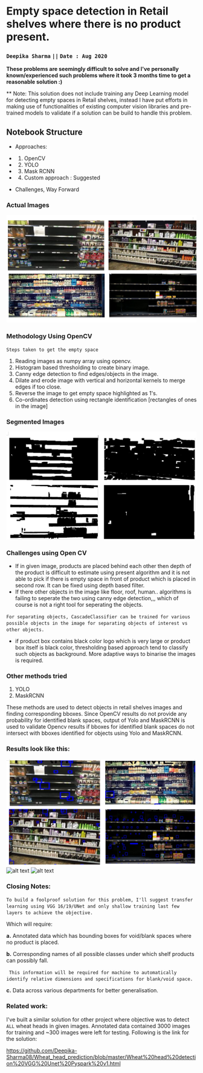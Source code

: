 # Empty space detection in Retail shelves where there is no product present.

### `Deepika Sharma`  ``||``                                      `Date : Aug 2020`

**These problems are seemingly difficult to solve and I've personally known/experienced such problems where it took 3 months time to get a reasonable solution :)**

** Note: This solution does not include training any Deep Learning model for detecting empty spaces in Retail shelves, instead I have put efforts in making use of functionalities of existing computer vision libraries and pre-trained models to validate if a solution can be build to handle this problem.


## Notebook Structure
- Approaches: 

- 1. OpenCV
- 2. YOLO
- 3. Mask RCNN
- 4. Custom approach : Suggested
- Challenges, Way Forward



### Actual Images

![alt text](https://github.com/Deepika-Sharma08/Object-detection-MRCNN-Yolo/blob/master/input_pngs.png?raw=true)

### Methodology Using OpenCV

`Steps taken to get the empty space`

1. Reading images as numpy array using opencv.
2. Histogram based thresholding to create binary image.
3. Canny edge detection to find edges/objects in the image.
4. Dilate and erode image with vertical and horizontal kernels to merge edges if too close.
5. Reverse the image to get empty space highlighted as 1's.
6. Co-ordinates detection using rectangle identification [rectangles of ones in the image] 


### Segmented Images

![alt text](https://github.com/Deepika-Sharma08/Object-detection-MRCNN-Yolo/blob/master/Results_/segmented_images.png?raw=true)


### Challenges using Open CV
- If in given image, products are placed behind each other then depth of the product is difficult to estimate using present algorithm and it is not able to pick if there is empty space in front of product which is placed in second row. It can be fixed using depth based filter.
- If there other objects in the image like floor, roof, human.. algorithms is failing to seperate the two using canny edge detection,,, which of course is not a right tool for seperating the objects.


`For separating objects, CascadeClassifier can be trained for various possible objects in the image for separating objects of interest vs other objects.`
- if product box contains black color logo which is very large or product box itself is black color, thresholding based approach tend to classify such objects as background. More adaptive ways to binarise the images is required.


### Other methods tried
1. YOLO
2. MaskRCNN

These methods are used to detect objects in retail shelves images and finding corresponding bboxes. Since OpenCV results do not provide any probability for identified blank spaces, output of Yolo and MaskRCNN is used to validate Opencv results if bboxes for identified blank spaces do not intersect with bboxes identified for objects using Yolo and MaskRCNN.

### Results look like this:

![alt text](https://github.com/Deepika-Sharma08/Object-detection-MRCNN-Yolo/blob/master/Results/Results_using_Blob%20detection.png?raw=true)
![alt text](https://github.com/Deepika-Sharma08/Object-detection-MRCNN-Yolo/blob/master/Results/1.png?raw=true)
![alt text](https://github.com/Deepika-Sharma08/Object-detection-MRCNN-Yolo/blob/master/Results/2.png?raw=true)

### Closing Notes:
`To build a foolproof solution for this problem, I'll suggest transfer learning using VGG 16/19/UNet and only shallow training last few layers to achieve the objective.`

Which will require:


**a.** Annotated data which has bounding boxes for void/blank spaces where no product is placed.

**b.** Corresponding names of all possible classes under which shelf products can possibly fall.


` This information will be required for machine to automatically identify relative dimensions and specifications for blank/void space.`

**c.** Data across various departments for better generalisation.

### Related work:
I've built a similar solution for other project where objective was to detect `ALL` wheat heads in given images.
Annotated data contained 3000 images for training and ~300 images were left for testing. Following is the link for the solution:

https://github.com/Deepika-Sharma08/Wheat_head_prediction/blob/master/Wheat%20head%20detection%20VGG%20Unet%20Pyspark%20v1.html
